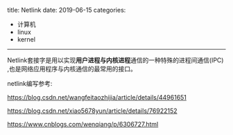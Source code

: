 title: Netlink
date: 2019-06-15
categories:
- 计算机
- linux
- kernel


---

Netlink套接字是用以实现**用户进程与内核进程**通信的一种特殊的进程间通信(IPC) ,也是网络应用程序与内核通信的最常用的接口。



netlink编写参考:

<https://blog.csdn.net/wangfeitaozhijia/article/details/44961651>

https://blog.csdn.net/xiao5678yun/article/details/76922152

<https://www.cnblogs.com/wenqiang/p/6306727.html>